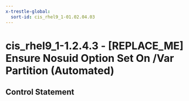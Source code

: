```yaml
---
x-trestle-global:
  sort-id: cis_rhel9_1-01.02.04.03
---
```


# cis_rhel9_1-1.2.4.3 - \[REPLACE_ME\] Ensure Nosuid Option Set On /Var Partition (Automated)

## Control Statement

